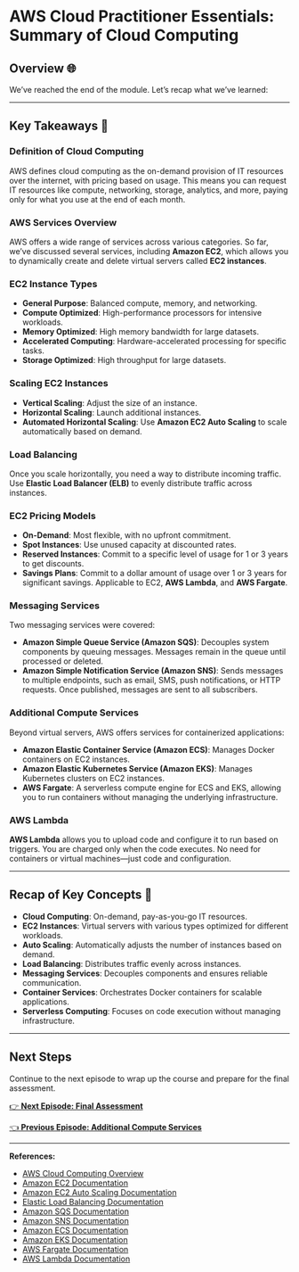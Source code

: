 # AWS Cloud Practitioner Essentials: Summary of Cloud Computing

## Overview 🌐

We’ve reached the end of the module. Let’s recap what we’ve learned:

---

## Key Takeaways 🧭

### Definition of Cloud Computing
AWS defines cloud computing as the on-demand provision of IT resources over the internet, with pricing based on usage. This means you can request IT resources like compute, networking, storage, analytics, and more, paying only for what you use at the end of each month.

### AWS Services Overview
AWS offers a wide range of services across various categories. So far, we’ve discussed several services, including **Amazon EC2**, which allows you to dynamically create and delete virtual servers called **EC2 instances**.

### EC2 Instance Types
- **General Purpose**: Balanced compute, memory, and networking.
- **Compute Optimized**: High-performance processors for intensive workloads.
- **Memory Optimized**: High memory bandwidth for large datasets.
- **Accelerated Computing**: Hardware-accelerated processing for specific tasks.
- **Storage Optimized**: High throughput for large datasets.

### Scaling EC2 Instances
- **Vertical Scaling**: Adjust the size of an instance.
- **Horizontal Scaling**: Launch additional instances.
- **Automated Horizontal Scaling**: Use **Amazon EC2 Auto Scaling** to scale automatically based on demand.

### Load Balancing
Once you scale horizontally, you need a way to distribute incoming traffic. Use **Elastic Load Balancer (ELB)** to evenly distribute traffic across instances.

### EC2 Pricing Models
- **On-Demand**: Most flexible, with no upfront commitment.
- **Spot Instances**: Use unused capacity at discounted rates.
- **Reserved Instances**: Commit to a specific level of usage for 1 or 3 years to get discounts.
- **Savings Plans**: Commit to a dollar amount of usage over 1 or 3 years for significant savings. Applicable to EC2, **AWS Lambda**, and **AWS Fargate**.

### Messaging Services
Two messaging services were covered:
- **Amazon Simple Queue Service (Amazon SQS)**: Decouples system components by queuing messages. Messages remain in the queue until processed or deleted.
- **Amazon Simple Notification Service (Amazon SNS)**: Sends messages to multiple endpoints, such as email, SMS, push notifications, or HTTP requests. Once published, messages are sent to all subscribers.

### Additional Compute Services
Beyond virtual servers, AWS offers services for containerized applications:
- **Amazon Elastic Container Service (Amazon ECS)**: Manages Docker containers on EC2 instances.
- **Amazon Elastic Kubernetes Service (Amazon EKS)**: Manages Kubernetes clusters on EC2 instances.
- **AWS Fargate**: A serverless compute engine for ECS and EKS, allowing you to run containers without managing the underlying infrastructure.

### AWS Lambda
**AWS Lambda** allows you to upload code and configure it to run based on triggers. You are charged only when the code executes. No need for containers or virtual machines—just code and configuration.

---

## Recap of Key Concepts 🧬

- **Cloud Computing**: On-demand, pay-as-you-go IT resources.
- **EC2 Instances**: Virtual servers with various types optimized for different workloads.
- **Auto Scaling**: Automatically adjusts the number of instances based on demand.
- **Load Balancing**: Distributes traffic evenly across instances.
- **Messaging Services**: Decouples components and ensures reliable communication.
- **Container Services**: Orchestrates Docker containers for scalable applications.
- **Serverless Computing**: Focuses on code execution without managing infrastructure.

---

## Next Steps
Continue to the next episode to wrap up the course and prepare for the final assessment.

[👉 **Next Episode: Final Assessment**](next-episode.md)

[👈 **Previous Episode: Additional Compute Services**](previous-episode.md)

---

**References:**
- [AWS Cloud Computing Overview](https://aws.amazon.com/cloud-computing/)
- [Amazon EC2 Documentation](https://docs.aws.amazon.com/AWSEC2/latest/UserGuide/concepts.html)
- [Amazon EC2 Auto Scaling Documentation](https://docs.aws.amazon.com/autoscaling/ec2/userguide/introduction.html)
- [Elastic Load Balancing Documentation](https://docs.aws.amazon.com/elasticloadbalancing/latest/userguide/introduction.html)
- [Amazon SQS Documentation](https://docs.aws.amazon.com/AWSSimpleQueueService/latest/SQSDeveloperGuide/welcome.html)
- [Amazon SNS Documentation](https://docs.aws.amazon.com/sns/latest/dg/welcome.html)
- [Amazon ECS Documentation](https://docs.aws.amazon.com/AmazonECS/latest/userguide/what-is-ECS.html)
- [Amazon EKS Documentation](https://aws.amazon.com/eks/)
- [AWS Fargate Documentation](https://aws.amazon.com/fargate/)
- [AWS Lambda Documentation](https://docs.aws.amazon.com/lambda/latest/dg/welcome.html)